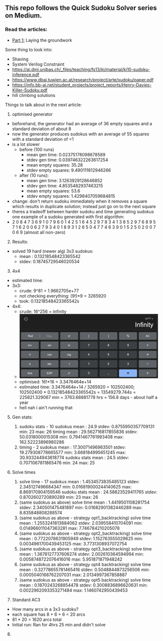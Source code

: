 ## This repo follows the Quick Sudoku Solver series on Medium.

### Read the articles:
- [Part 1:](https://medium.com/@spooky_man/quick-sudoku-solver-pt-1-eb9a748e3e7a) Laying the groundwork

Some thing to look into:
- Shaving
- System Verilog Constraint
- https://ai.dmi.unibas.ch/_files/teaching/fs13/ki/material/ki10-sudoku-inference.pdf
- https://www.dbai.tuwien.ac.at/research/project/arte/sudoku/paper.pdf
- https://info.bb-ai.net/student_projects/project_reports/Henry-Davies-Killer-Sudoku.pdf
- hill climbing solutions


Things to talk about in the next article:
1. optimised generator
  - beforehand, the generator had an average of 36 empty squares and a standard deviation of about 8
  - now the generator produces sudokus with an average of 55 squares with a standard deviation of <1
  - is a lot slower
    - before (100 runs)
      - mean gen time: 0.02375178098678589
      - stdev gen time: 0.039746322263617254
      - mean empty squares: 35.28
      - stdev empty squares: 9.490111812946266
    - after (10 runs):
      - mean gen time: 3.1263929128646852
      - stdev gen time: 4.8535482937463215
      - mean empty squares: 53.6
      - stdev empty squares: 1.4298407059684815
  - change: don't return sudoku  immediately when it removes a square which results in duplicate solution; instead just go on to the next square
  - theres a tradeoff between harder sudoku and time generating sudokus
  one example of a sudoku generated with first algorithm:
  - 2 0 8 4 7 3 6 9 1
    0 7 9 6 0 1 4 2 5
    1 6 4 5 2 9 7 8 3
    4 1 3 8 5 2 9 7 6
    8 9 5 7 1 6 2 0 0
    6 2 7 9 3 4 0 1 8
    9 3 1 2 6 5 0 4 7
    7 4 6 3 9 0 1 5 2
    5 0 2 0 0 7 0 6 9
    (almost all non-zero)
2. Results:
 - solved 19 hard (newer alg) 3x3 sudokus:
   - mean : 0.13218548423365542
   - stdev: 0.18745729546020534
3. 4x4
 - estimated time:
 - 3x3:
   - crude: 9^81 = 1.9662705e+77
   - not checking everything: (9!)*9 = 3265920
   - took: 0.13218548423365542s
 - 4x4:
   - crude: 16^256 = infinity
   - ![img.png](images/img.png)
   - optimised: 16!*16 = 3.3476464e+14
   - estimated time: 3.3476464e+14 / 3265920 = 102502400; 102502400 * 0.13218548423365542s = 13549279.744s = 225821.329067 min = 3763.68881778 hrs = 156.8 days - about half a year
   - hell nah i ain't running that
 
5. Gen stats:
    1. sudoku stats - 10 sudokus
        mean : 24.9
        stdev: 0.8755950357709131
        min: 23
        max: 26
    timing
        mean : 29.562716817855836
        stdev: 50.0318000015308
        min: 0.7941467761993408
        max: 162.52223896980286
   2. timing - 2 sudokus
      mean : 17.30071496963501
      stdev: 19.279308778665577
      min: 3.668184995651245
      max: 30.933244943618774
   sudoku stats
      mean : 24.5
      stdev: 0.7071067811865476
      min: 24
      max: 25

6. Solve times
   1. solve time - 17 sudokus
   mean : 1.4534573835485123
   stdev: 2.345127496684347
   min: 0.016819000244140625
   max: 8.869170904159546
   sudoku stats
      mean : 24.58823529411765
      stdev: 0.8702602720890289
      min: 23
      max: 26
   2. (same sudokus as above)
      solve time
      mean : 1.4419501108281754
      stdev: 2.340501475481897
      min: 0.01682901382446289
      max: 8.835848808288574
   3. (same sudokus as above - strategy opt1_backtracking)
      solve time
      mean : 1.2553241813884062
      stdev: 2.039558410704091
      min: 0.014966011047363281
      max: 7.746784210205078
   4. (same sudokus as above - strategy opt2_backtracking)
      solve time
      mean : 0.7722078631905949
      stdev: 1.152763555029625
      min: 0.0034961700439453125
      max: 3.7731308937072754
   5. (same sudokus as above - strategy opt3_backtracking)
      solve time
      mean : 1.3678127737606274
      stdev: 2.002610364594994
      min: 0.0058748722076416016
      max: 5.951871871948242
   6. (same sudokus as above - strategy opt4 backtracking)
      solve time
      mean : 0.32778655781465416
      stdev: 0.5048844873256506
      min: 0.0005040168762207031
      max: 2.0134997367858887
   7. (same sudokus as above - strategy opt5 backtracking)
      solve time
      mean : 0.1870243268854478
      stdev: 0.3008836896620631
      min: 0.0022962093353271484
      max: 1.1460742950439453
7. Standard AC3
 - How many arcs in a 3x3 sudoku?
 - each square has 8 + 6 + 6 = 20 arcs
 - 81 * 20 = 1620 arcs total
 - Initial run: Ran for 4hrs 25 min and didn't solve
8. 
